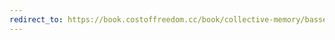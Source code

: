 ```yaml
---
redirect_to: https://book.costoffreedom.cc/book/collective-memory/bassel-and-my-freedom.html
---
```

